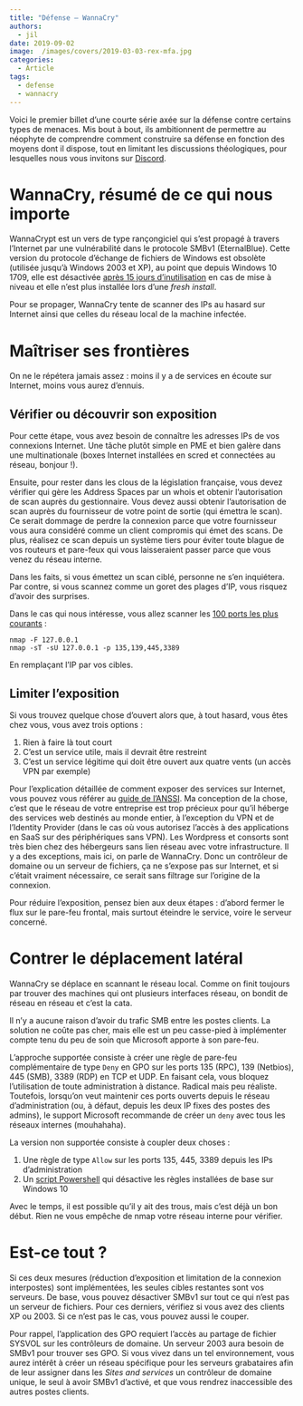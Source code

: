 ```yaml
---
title: "Défense — WannaCry"
authors:
  - jil
date: 2019-09-02
image:  /images/covers/2019-03-03-rex-mfa.jpg
categories:
  - Article
tags:
  - defense
  - wannacry
---
```


Voici le premier billet d’une courte série axée sur la défense contre certains types de menaces. Mis bout à bout, ils ambitionnent de permettre au néophyte de comprendre comment construire sa défense en fonction des moyens dont il dispose, tout en limitant les discussions théologiques, pour lesquelles nous vous invitons sur [Discord][discord].

# WannaCry, résumé de ce qui nous importe

WannaCrypt est un vers de type rançongiciel qui s’est propagé à travers l’Internet par une vulnérabilité dans le protocole SMBv1 (EternalBlue). Cette version du protocole d’échange de fichiers de Windows est obsolète (utilisée jusqu’à Windows 2003 et XP), au point que depuis Windows 10 1709, elle est désactivée [après 15 jours d’inutilisation][smbv1-disable] en cas de mise à niveau et elle n’est plus installée lors d’une *fresh install*.

Pour se propager, WannaCry tente de scanner des IPs au hasard sur Internet ainsi que celles du réseau local de la machine infectée.

# Maîtriser ses frontières

On ne le répétera jamais assez : moins il y a de services en écoute sur Internet, moins vous aurez d’ennuis. 

## Vérifier ou découvrir son exposition

Pour cette étape, vous avez besoin de connaître les adresses IPs de vos connexions Internet. Une tâche plutôt simple en PME et bien galère dans une multinationale (boxes Internet installées en scred et connectées au réseau, bonjour !). 

Ensuite, pour rester dans les clous de la législation française, vous devez vérifier qui gère les Address Spaces par un whois et obtenir l’autorisation de scan auprès du gestionnaire. Vous devez aussi obtenir l’autorisation de scan auprès du fournisseur de votre point de sortie (qui émettra le scan). Ce serait dommage de perdre la connexion parce que votre fournisseur vous aura considéré comme un client compromis qui émet des scans. De plus, réalisez ce scan depuis un système tiers pour éviter toute blague de vos routeurs et pare-feux qui vous laisseraient passer parce que vous venez du réseau interne.

Dans les faits, si vous émettez un scan ciblé, personne ne s’en inquiétera. Par contre, si vous scannez comme un goret des plages d’IP, vous risquez d’avoir des surprises.

Dans le cas qui nous intéresse, vous allez scanner les [100 ports les plus courants][nmap-top100] :

	nmap -F 127.0.0.1
	nmap -sT -sU 127.0.0.1 -p 135,139,445,3389

En remplaçant l’IP par vos cibles. 

## Limiter l’exposition

Si vous trouvez quelque chose d’ouvert alors que, à tout hasard, vous êtes chez vous, vous avez trois options :

1. Rien à faire là tout court
2. C’est un service utile, mais il devrait être restreint
3. C’est un service légitime qui doit être ouvert aux quatre vents (un accès VPN par exemple)

Pour l’explication détaillée de comment exposer des services sur Internet, vous pouvez vous référer au [guide de l’ANSSI][anssi-dmz]. Ma conception de la chose, c’est que le réseau de votre entreprise est trop précieux pour qu’il héberge des services web destinés au monde entier, à l’exception du VPN et de l’Identity Provider (dans le cas où vous autorisez l’accès à des applications en SaaS sur des périphériques sans VPN). Les Wordpress et consorts sont très bien chez des hébergeurs sans lien réseau avec votre infrastructure. Il y a des exceptions, mais ici, on parle de WannaCry. Donc un contrôleur de domaine ou un serveur de fichiers, ça ne s’expose pas sur Internet, et si c’était vraiment nécessaire, ce serait sans filtrage sur l’origine de la connexion.

Pour réduire l’exposition, pensez bien aux deux étapes : d’abord fermer le flux sur le pare-feu frontal, mais surtout éteindre le service, voire le serveur concerné.

# Contrer le déplacement latéral

WannaCry se déplace en scannant le réseau local. Comme on finit toujours par trouver des machines qui ont plusieurs interfaces réseau, on bondit de réseau en réseau et c’est la cata.

Il n’y a aucune raison d’avoir du trafic SMB entre les postes clients. La solution ne coûte pas cher, mais elle est un peu casse-pied à implémenter compte tenu du peu de soin que Microsoft apporte à son pare-feu.

L’approche supportée consiste à créer une règle de pare-feu complémentaire de type `Deny` en GPO sur les ports 135 (RPC), 139 (Netbios), 445 (SMB), 3389 (RDP) en TCP et UDP. En faisant cela, vous bloquez l’utilisation de toute administration à distance. Radical mais peu réaliste. Toutefois, lorsqu’on veut maintenir ces ports ouverts depuis le réseau d’administration (ou, à défaut, depuis les deux IP fixes des postes des admins), le support Microsoft recommande de créer un `deny` avec tous les réseaux internes (mouhahaha).

La version non supportée consiste à coupler deux choses : 

1. Une règle de type `Allow` sur les ports 135, 445, 3389 depuis les IPs d’administration
2. Un [script Powershell][fix-fw] qui désactive les règles installées de base sur Windows 10

Avec le temps, il est possible qu’il y ait des trous, mais c’est déjà un bon début. Rien ne vous empêche de nmap votre réseau interne pour vérifier.

# Est-ce tout ?

Si ces deux mesures (réduction d’exposition et limitation de la connexion interpostes) sont implémentées, les seules cibles restantes sont vos serveurs. De base, vous pouvez désactiver SMBv1 sur tout ce qui n’est pas un serveur de fichiers. Pour ces derniers, vérifiez si vous avez des clients XP ou 2003. Si ce n’est pas le cas, vous pouvez aussi le couper.

Pour rappel, l’application des GPO requiert l’accès au partage de fichier SYSVOL sur les contrôleurs de domaine. Un serveur 2003 aura besoin de SMBv1 pour trouver ses GPO. Si vous vivez dans un tel environnement, vous aurez intérêt à créer un réseau spécifique pour les serveurs grabataires afin de leur assigner dans les *Sites and services* un contrôleur de domaine unique, le seul à avoir SMBv1 d’activé, et que vous rendrez inaccessible des autres postes clients.


[anssi-dmz]: https://www.ssi.gouv.fr/administration/guide/definition-dune-architecture-de-passerelle-dinterconnexion-securisee/
[discord]: http://discord.comptoirsecu.fr
[fix-fw]: https://gist.github.com/Jil/c2b6f957e01dcbe3f1f1f0e99cf8a1cc
[nmap-top100]: https://nmap.org/book/nmap-services.html
[smbv1-disable]: https://support.microsoft.com/en-us/help/4034314/smbv1-is-not-installed-by-default-in-windows

